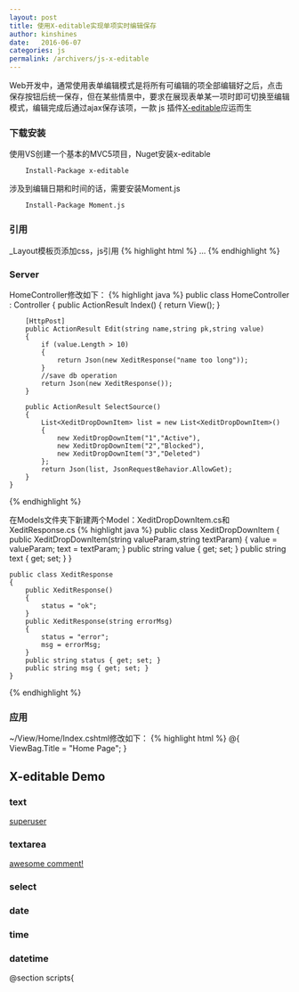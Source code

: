 ```yaml
---
layout: post
title: 使用X-editable实现单项实时编辑保存
author: kinshines
date:   2016-06-07
categories: js
permalink: /archivers/js-x-editable
---
```


<p class="lead">Web开发中，通常使用表单编辑模式是将所有可编辑的项全部编辑好之后，点击保存按钮后统一保存，但在某些情景中，要求在展现表单某一项时即可切换至编辑模式，编辑完成后通过ajax保存该项，一款 js 插件<a href='https://github.com/vitalets/x-editable'>X-editable</a>应运而生</p>

### 下载安装
使用VS创建一个基本的MVC5项目，Nuget安装x-editable

        Install-Package x-editable

涉及到编辑日期和时间的话，需要安装Moment.js

        Install-Package Moment.js

### 引用
_Layout模板页添加css，js引用
{% highlight html %}
        <link href="~/Content/bootstrap3-editable/css/bootstrap-editable.css" rel="stylesheet" />
        ...
        <script src="~/Scripts/bootstrap3-editable/js/bootstrap-editable.min.js"></script>
        <script src="~/Scripts/moment.min.js"></script>
{% endhighlight %}

### Server
HomeController修改如下：
{% highlight java %}
    public class HomeController : Controller
    {
        public ActionResult Index()
        {
            return View();
        }

        [HttpPost]
        public ActionResult Edit(string name,string pk,string value)
        {
            if (value.Length > 10)
            {
                return Json(new XeditResponse("name too long"));
            }
            //save db operation
            return Json(new XeditResponse());
        }

        public ActionResult SelectSource()
        {
            List<XeditDropDownItem> list = new List<XeditDropDownItem>()
            {
                new XeditDropDownItem("1","Active"),
                new XeditDropDownItem("2","Blocked"),
                new XeditDropDownItem("3","Deleted")
            };
            return Json(list, JsonRequestBehavior.AllowGet);
        }
    }
{% endhighlight %}

在Models文件夹下新建两个Model：XeditDropDownItem.cs和XeditResponse.cs
{% highlight java %}
    public class XeditDropDownItem
    {
        public XeditDropDownItem(string valueParam,string textParam)
        {
            value = valueParam;
            text = textParam;
        }
        public string value { get; set; }
        public string text { get; set; }
    }

    public class XeditResponse
    {
        public XeditResponse()
        {
            status = "ok";
        }
        public XeditResponse(string errorMsg)
        {
            status = "error";
            msg = errorMsg;
        }
        public string status { get; set; }
        public string msg { get; set; }
    }
{% endhighlight %}
### 应用
~/View/Home/Index.cshtml修改如下：
{% highlight html %}
@{
    ViewBag.Title = "Home Page";
}
<h2>X-editable Demo</h2>
<h3>text</h3>
<div class="row">
    <div class="col-md-3">
        <a href="#" id="username" data-type="text" data-pk="1" data-url="/home/edit" data-title="Enter username">superuser</a>
    </div>
</div>
<h3>textarea</h3>
<div class="row">
    <div class="col-md-3">
        <a href="#" id="comments" data-type="textarea" data-pk="1">awesome comment!</a>
    </div>
</div>
<h3>select</h3>
<div class="row">
    <div class="col-md-3">
        <a href="#" id="status" data-type="select" data-pk="1"></a>
    </div>
</div>
<h3>date</h3>
<div class="row">
    <div class="col-md-3">
        <a href="#" id="date" data-pk="1"  data-value="2016-07-07" data-title="Select date"></a>
    </div>
</div>
<h3>time</h3>
<div class="row">
    <div class="col-md-3">
        <a href="#" id="time" data-pk="1" data-value="11:48" data-title="Select time"></a>
    </div>
</div>
<h3>datetime</h3>
<div class="row">
    <div class="col-md-6">
        <a href="#" id="datetime" data-pk="1" data-value="2016-07-07 11:48" data-title="Select datetime"></a>
    </div>
</div>

@section scripts{ 
    <script>
        $.fn.editable.defaults.mode = 'inline';
        $.fn.combodate.defaults.minYear = 2010;
        $.fn.combodate.defaults.maxYear = 2020;
        $.fn.combodate.defaults.firstItem = name;
        $(function () {
            $('#username').editable({
                success: function (response, newValue) {
                    if (response.status == 'error') return response.msg; //msg will be shown in editable form
                }
            });

            $('#comments').editable({
                url:'/home/edit',
                title: 'Enter comments',
                rows: 10,
                success: function (response, newValue) {
                    if (response.status == 'error') return response.msg; //msg will be shown in editable form
                }
            });

            $('#status').editable({
                url: '/home/edit',
                title:'Select status',
                value: 2,
                source: '/home/selectsource'
            });

            $('#date').editable({
                type:'combodate',
                url: '/home/edit',
                format: 'YYYY-MM-DD',
                template: 'YYYY-MM-DD',
                success: function (response, newValue) {
                    if (response.status == 'error') return response.msg; //msg will be shown in editable form
                }
            });
            $('#time').editable({
                type: 'combodate',
                url: '/home/edit',
                format: 'HH:mm',
                template: 'HH:mm',
                combodate: {
                    minuteStep: 1,
                },
                success: function (response, newValue) {
                    if (response.status == 'error') return response.msg; //msg will be shown in editable form
                }
            });

            $('#datetime').editable({
                type: 'combodate',
                format: 'YYYY-MM-DD HH:mm',
                template:'YYYY-MM-DD HH:mm',
                combodate: {
                    maxYear: 2017,
                    minuteStep: 1,
                },
                success: function (response, newValue) {
                    if (response.status == 'error') return response.msg; //msg will be shown in editable form
                }
            });
        });
    </script>
}
{% endhighlight %}

### 效果
![Demo](https://kinshines.github.io/img/js-xeditable/x-editable_1.png)
![text](https://kinshines.github.io/img/js-xeditable/x-editable_2.png)
![text with error](https://kinshines.github.io/img/js-xeditable/x-editable_3.png)
![textarea](https://kinshines.github.io/img/js-xeditable/x-editable_4.png)
![select](https://kinshines.github.io/img/js-xeditable/x-editable_5.png)
![datetime](https://kinshines.github.io/img/js-xeditable/x-editable_6.png)




